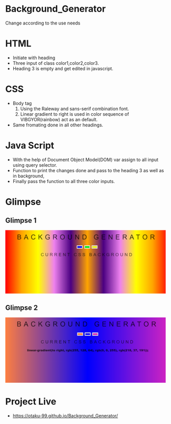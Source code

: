 # Background_Generator
Change according to the use needs
# HTML
  * Initiate with heading
  * Three input of class color1,color2,color3.
  * Heading 3 is empty and get edited in javascript.
# CSS
  * Body tag
    1. Using the Raleway and sans-serif combination font.
    2. Linear gradient to right is used in color sequence of VIBGYOR(rainbow) act as an default.
  * Same fromating done in all other headings.
# Java Script
 * With the help of Document Object Model(DOM) var assign to all input using query selector.
 * Function to print the changes done and pass to the heading 3 as well as in background,
 * Finally pass the function to all three color inputs.
 
# Glimpse

 ## Glimpse 1
  ![](images/Glimpse.png)
 ## Glimpse 2  
  ![](images/Glimpse_2.png)
    
# Project Live
* https://otaku-99.github.io/Background_Generator/
